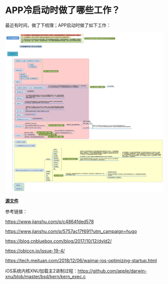 # APP冷启动时做了哪些工作？

最近有时间，做了下梳理；APP启动时做了如下工作：

![](https://github.com/BrooksWon/Blogs/blob/master/dev/Cold%20launch/Cold%20launch.jpg)



[**源文件**](https://github.com/BrooksWon/Blogs/blob/master/dev/Cold%20launch/Cold%20launch.xmind)

参考链接：

https://www.jianshu.com/p/c4864fded578

https://www.jianshu.com/p/5757ac17f691?utm_campaign=hugo

https://blog.cnbluebox.com/blog/2017/10/12/dyld2/

https://objccn.io/issue-19-4/

https://tech.meituan.com/2018/12/06/waimai-ios-optimizing-startup.html

iOS系统内核XNU加载主2进制过程：https://github.com/apple/darwin-xnu/blob/master/bsd/kern/kern_exec.c



